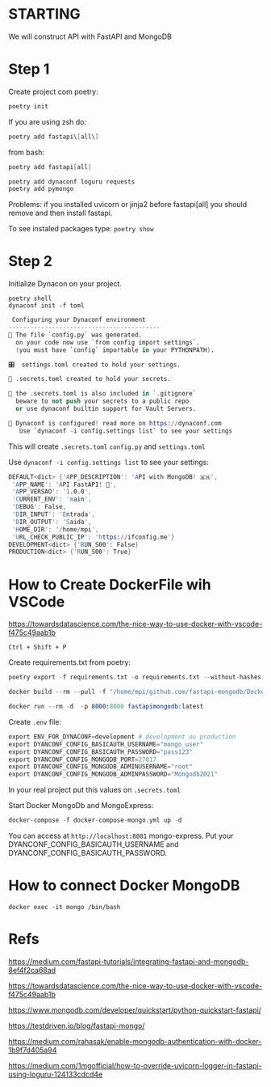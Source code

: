 # STARTING

We will construct API with FastAPI and MongoDB

# Step 1

Create project com poetry:

```s
poetry init
```

If you are using zsh do:
```s
poetry add fastapi\[all\]
```
from bash:
```s
poetry add fastapi[all]
```

```s
poetry add dynaconf loguru requests
poetry add pymongo
```

Problems: if you installed uvicorn or jinja2 before fastapi[all]
you should remove and then install fastapi.


To see instaled packages type: `poetry show`


# Step 2

Initialize Dynacon on your project.

```
poetry shell
dynaconf init -f toml
```

```s
 Configuring your Dynaconf environment
------------------------------------------
🐍 The file `config.py` was generated.
  on your code now use `from config import settings`.
  (you must have `config` importable in your PYTHONPATH).

🎛️  settings.toml created to hold your settings.

🔑 .secrets.toml created to hold your secrets.

🙈 the .secrets.toml is also included in `.gitignore` 
  beware to not push your secrets to a public repo 
  or use dynaconf builtin support for Vault Servers.

🎉 Dynaconf is configured! read more on https://dynaconf.com
   Use `dynaconf -i config.settings list` to see your settings
```

This will create `.secrets.toml` `config.py` and `settings.toml`

Use `dynaconf -i config.settings list` to see your settings:

```s
DEFAULT<dict> {'APP_DESCRIPTION': 'API with MongoDB! 🇧🇷',
 'APP_NAME': 'API FastAPI! 🚀',
 'APP_VERSAO': '1.0.0',
 'CURRENT_ENV': 'main',
 'DEBUG': False,
 'DIR_INPUT': 'Entrada',
 'DIR_OUTPUT': 'Saida',
 'HOME_DIR': '/home/mpi',
 'URL_CHECK_PUBLIC_IP': 'https://ifconfig.me'}
DEVELOPMENT<dict> {'RUN_S00': False}
PRODUCTION<dict> {'RUN_S00': True}
```

# How to Create DockerFile wih VSCode

https://towardsdatascience.com/the-nice-way-to-use-docker-with-vscode-f475c49aab1b

`Ctrl + Shift + P`  

Create requirements.txt from poetry:

```s
poetry export -f requirements.txt -o requirements.txt --without-hashes
```

```s
docker build --rm --pull -f "/home/mpi/github.com/fastapi-mongodb/Dockerfile" --label "com.microsoft.created-by=visual-studio-code" -t "fastapimongodb:latest"
```

```s
docker run --rm -d  -p 8000:8000 fastapimongodb:latest
```

Create `.env` file:

```s
export ENV_FOR_DYNACONF=development # development ou production
export DYANCONF_CONFIG_BASICAUTH_USERNAME="mongo_user"
export DYANCONF_CONFIG_BASICAUTH_PASSWORD="pass123"
export DYANCONF_CONFIG_MONGODB_PORT=27017
export DYANCONF_CONFIG_MONGODB_ADMINUSERNAME="root"
export DYANCONF_CONFIG_MONGODB_ADMINPASSWORD="Mongodb2021"
```

In your real project put this values on `.secrets.toml`

Start Docker MongoDb and MongoExpress:

```s
docker-compose -f docker-compose-mongo.yml up -d
```

You can access at `http://localhost:8081` mongo-express. 
Put your DYANCONF_CONFIG_BASICAUTH_USERNAME and DYANCONF_CONFIG_BASICAUTH_PASSWORD.

# How to connect Docker MongoDB

```
docker exec -it mongo /bin/bash
```



# Refs

https://medium.com/fastapi-tutorials/integrating-fastapi-and-mongodb-8ef4f2ca68ad

https://towardsdatascience.com/the-nice-way-to-use-docker-with-vscode-f475c49aab1b

https://www.mongodb.com/developer/quickstart/python-quickstart-fastapi/

https://testdriven.io/blog/fastapi-mongo/

https://medium.com/rahasak/enable-mongodb-authentication-with-docker-1b9f7d405a94


https://medium.com/1mgofficial/how-to-override-uvicorn-logger-in-fastapi-using-loguru-124133cdcd4e
